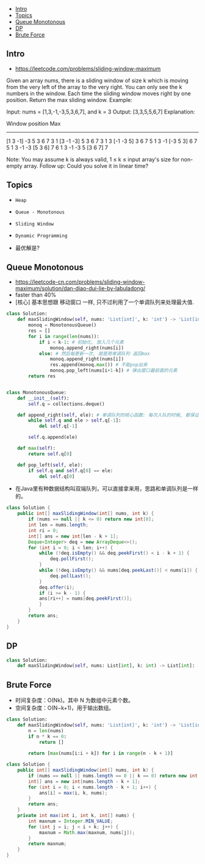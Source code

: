 - [Intro](#intro)
- [Topics](#topics)
- [Queue Monotonous](#queue-monotonous)
- [DP](#dp)
- [Brute Force](#brute-force)

## Intro

- https://leetcode.com/problems/sliding-window-maximum

Given an array nums, there is a sliding window of size k which is moving from the very left of the array to the very right. You can only see the k numbers in the window. Each time the sliding window moves right by one position. Return the max sliding window.
Example:

Input: nums = [1,3,-1,-3,5,3,6,7], and k = 3
Output: [3,3,5,5,6,7] 
Explanation: 

Window position                Max
---------------               -----
[1  3  -1] -3  5  3  6  7       3
 1 [3  -1  -3] 5  3  6  7       3
 1  3 [-1  -3  5] 3  6  7       5
 1  3  -1 [-3  5  3] 6  7       5
 1  3  -1  -3 [5  3  6] 7       6
 1  3  -1  -3  5 [3  6  7]      7

Note: 
You may assume k is always valid, 1 ≤ k ≤ input array's size for non-empty array.
Follow up:
Could you solve it in linear time?

## Topics

- `Heap`
- `Queue - Monotonous`
- `Sliding Window`
- `Dynamic Programming`

- 最优解是?

## Queue Monotonous

- https://leetcode-cn.com/problems/sliding-window-maximum/solution/dan-diao-dui-lie-by-labuladong/
- faster than 40%
- [核心] 基本思想跟 移动窗口 一样, 只不过利用了一个单调队列来处理最大值.

```py
class Solution:
    def maxSlidingWindow(self, nums: 'List[int]', k: 'int') -> 'List[int]':
        monoq = MonotonousQueue()
        res = []
        for i in range(len(nums)):
            if i < k-1: # 初始化, 放入几个元素
                monoq.append_right(nums[i])
            else: # 然后每更新一次, 就是用单调队列 返回max
                monoq.append_right(nums[i])
                res.append(monoq.max()) # 不能pop出来
                monoq.pop_left(nums[i+1-k]) # 弹出窗口最前面的元素
        return res


class MonotonousQueue:
    def __init__(self):
        self.q = collections.deque()

    def append_right(self, ele): # 单调队列的核心函数: 每次入队的时候, 都保证把之前的小元素都扔掉
        while self.q and ele > self.q[-1]:
            del self.q[-1]

        self.q.append(ele)

    def max(self):
        return self.q[0]

    def pop_left(self, ele):
        if self.q and self.q[0] == ele:
            del self.q[0]
```
- 在Java里有种数据结构叫双端队列，可以直接拿来用，思路和单调队列是一样的。
```java
class Solution {
    public int[] maxSlidingWindow(int[] nums, int k) {
        if (nums == null || k <= 0) return new int[0];
        int len = nums.length;
        int ri = 0;
        int[] ans = new int[len - k + 1];
        Deque<Integer> deq = new ArrayDeque<>();
        for (int i = 0; i < len; i++) {
            while (!deq.isEmpty() && deq.peekFirst() < i - k + 1) {
                deq.pollFirst();
            }
            while (!deq.isEmpty() && nums[deq.peekLast()] < nums[i]) {
                deq.pollLast();
            }
            deq.offer(i);
            if (i >= k - 1) {
            ans[ri++] = nums[deq.peekFirst()];
            }
        }
        return ans;
    }
}
```


## DP

```py
class Solution:
    def maxSlidingWindow(self, nums: List[int], k: int) -> List[int]:

```


## Brute Force

- 时间复杂度：O(Nk)。其中 N 为数组中元素个数。
- 空间复杂度：O(N−k+1)，用于输出数组。


```py
class Solution:
    def maxSlidingWindow(self, nums: 'List[int]', k: 'int') -> 'List[int]':
        n = len(nums)
        if n * k == 0:
            return []
        
        return [max(nums[i:i + k]) for i in range(n - k + 1)]
```

```Java
class Solution {
    public int[] maxSlidingWindow(int[] nums, int k) {
        if (nums == null || nums.length == 0 || k == 0) return new int[]{};
        int[] ans = new int[nums.length - k + 1];
        for (int i = 0; i < nums.length - k + 1; i++) {
            ans[i] = max(i, k, nums);
        }
        return ans;
    }
    private int max(int i, int k, int[] nums) {
        int maxnum = Integer.MIN_VALUE;
        for (int j = i; j < i + k; j++) {
            maxnum = Math.max(maxnum, nums[j]);
        }
        return maxnum;
    }
}
```

